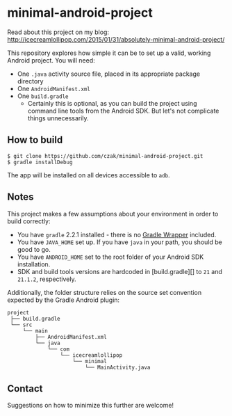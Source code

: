 # minimal-android-project

Read about this project on my blog:
http://icecreamlollipop.com/2015/01/31/absolutely-minimal-android-project/

This repository explores how simple it can be to set up a valid,
working Android project. You will need:

* One `.java` activity source file, placed in its appropriate package
  directory
* One `AndroidManifest.xml`
* One `build.gradle`
  * Certainly this is optional, as you can build the project using
    command line tools from the Android SDK. But let's not complicate
    things unnecessarily.

## How to build

```
$ git clone https://github.com/czak/minimal-android-project.git
$ gradle installDebug
```

The app will be installed on all devices accessible to `adb`.

## Notes

[Gradle Wrapper]: https://gradle.org/docs/current/userguide/gradle_wrapper.html

This project makes a few assumptions about your environment in order
to build correctly:

* You have `gradle` 2.2.1 installed - there is no [Gradle Wrapper][]
  included.
* You have `JAVA_HOME` set up. If you have `java` in your path, you
  should be good to go.
* You have `ANDROID_HOME` set to the root folder of your Android SDK
  installation.
* SDK and build tools versions are hardcoded in [build.gradle][] to
  `21` and `21.1.2`, respectively.

Additionally, the folder structure relies on the source set convention
expected by the Gradle Android plugin:

```
project
 ├── build.gradle
 └── src
     └── main
         ├── AndroidManifest.xml
         └── java
             └── com
                 └── icecreamlollipop
                     └── minimal
                         └── MainActivity.java
```

## Contact

Suggestions on how to minimize this further are welcome!
